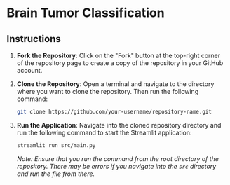 # Brain Tumor Classification

## Instructions

1. **Fork the Repository**: Click on the "Fork" button at the top-right corner of the repository page to create a copy of the repository in your GitHub account.

2. **Clone the Repository**: Open a terminal and navigate to the directory where you want to clone the repository. Then run the following command:
    ```bash
    git clone https://github.com/your-username/repository-name.git
    ```

3. **Run the Application**: Navigate into the cloned repository directory and run the following command to start the Streamlit application:
    ```bash
    streamlit run src/main.py
    ```
    *Note: Ensure that you run the command from the root directory of the repository. There may be errors if you navigate into the `src` directory and run the file from there.*
